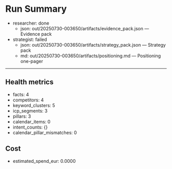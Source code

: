# Run Summary

- researcher: done
  - json: out/20250730-003650/artifacts/evidence_pack.json — Evidence pack
- strategist: failed
  - json: out/20250730-003650/artifacts/strategy_pack.json — Strategy pack
  - md: out/20250730-003650/artifacts/positioning.md — Positioning one-pager

---
## Health metrics
- facts: 4
- competitors: 4
- keyword_clusters: 5
- icp_segments: 3
- pillars: 3
- calendar_items: 0
- intent_counts: {}
- calendar_pillar_mismatches: 0

## Cost
- estimated_spend_eur: 0.0000
